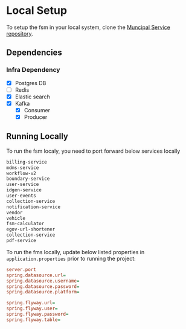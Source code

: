 # Local Setup

To setup the fsm in your local system, clone the [Muncipal Service repository](https://github.com/egovernments/municipal-services).

## Dependencies

### Infra Dependency

- [X] Postgres DB
- [ ] Redis
- [X] Elastic search
- [X] Kafka
  - [X] Consumer
  - [X] Producer

## Running Locally

To run the fsm localy, you need to port forward below services locally

```bash
billing-service
mdms-service
workflow-v2
boundary-service
user-service
idgen-service
user-events
collection-service
notification-service
vendor
vehicle
fsm-calculator
egov-url-shortener
collection-service
pdf-service
```

To run the fms locally, update below listed properties in `application.properties` prior to running the project:

```ini
server.port
spring.datasource.url=
spring.datasource.username=
spring.datasource.password=
spring.datasource.platform=

spring.flyway.url=
spring.flyway.user=
spring.flyway.password=
spring.flyway.table=
```

